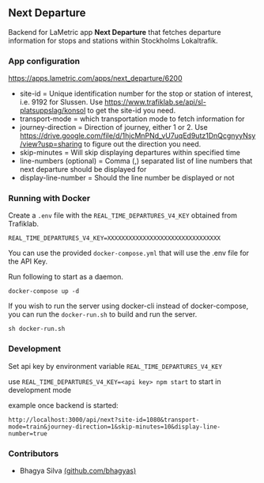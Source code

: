 ## Next Departure

Backend for LaMetric app **Next Departure** that fetches departure information for stops and stations within Stockholms Lokaltrafik.

### App configuration

https://apps.lametric.com/apps/next_departure/6200

* site-id = Unique identification number for the stop or station of interest, i.e. 9192 for Slussen. Use https://www.trafiklab.se/api/sl-platsuppslag/konsol to get the site-id you need.
* transport-mode = which transportation mode to fetch information for
* journey-direction = Direction of journey, either 1 or 2. Use https://drive.google.com/file/d/1hjcMnPNd_vU7uqEd9utz1DnQcgnyyNsy/view?usp=sharing to figure out the direction you need.
* skip-minutes = Will skip displaying departures within specified time
* line-numbers (optional) = Comma (,) separated list of line numbers that next departure should be displayed for
* display-line-number = Should the line number be displayed or not

### Running with Docker

Create a `.env` file with the `REAL_TIME_DEPARTURES_V4_KEY` obtained from Trafiklab.

```
REAL_TIME_DEPARTURES_V4_KEY=XXXXXXXXXXXXXXXXXXXXXXXXXXXXXXXX
```

You can use the provided `docker-compose.yml` that will use the .env file for the API Key.

Run following to start as a daemon.

```
docker-compose up -d
```

If you wish to run the server using docker-cli instead of docker-compose, you can run the `docker-run.sh` to build and run the server.

```
sh docker-run.sh
```

### Development

Set api key by environment variable `REAL_TIME_DEPARTURES_V4_KEY`

use `REAL_TIME_DEPARTURES_V4_KEY=<api key> npm start` to start in development mode

example once backend is started:
```
http://localhost:3000/api/next?site-id=1080&transport-mode=train&journey-direction=1&skip-minutes=10&display-line-number=true
```

### Contributors
- Bhagya Silva [(github.com/bhagyas)](https://github.com/bhagyas)